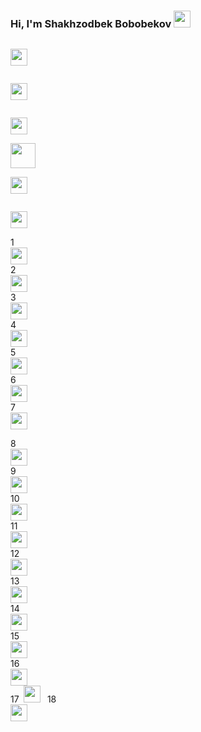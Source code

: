 ### Hi, I'm Shakhzodbek Bobobekov <img src="https://media.giphy.com/media/hvRJCLFzcasrR4ia7z/giphy.gif" width="27px" >
<code> <img src="https://www.freepnglogos.com/uploads/html5-logo-png/html5-logo-html-logo-10.png" width="27px" > </code>

<code> <img src="https://www.yolearnonline.com/img/css.png" width="27px" > </code>


<code> <img src="https://sass-lang.com/assets/img/styleguide/white-e44bed0d.png" width="27px" > </code>
<code> <img src="https://hminteractive.io/wp-content/uploads/2016/02/Boostrap-Logo.png" width="40px" > </code>
<code> <img src="https://icons-for-free.com/download-icon-bxl+bootstrap-1325051931304956666_512.png" width="27px" > </code>

<code> <img src="https://iconape.com/wp-content/png_logo_vector/javascript.png" width="27px" > </code>

1<code> <img src="https://cdn.iconscout.com/icon/premium/png-256-thumb/javascript-22-625241.png" width="27px" > </code>
2<code> <img src="https://www.blockknowledge.co/wp-content/uploads/2021/05/Js.png" width="27px" > </code>
3<code> <img src="https://img.icons8.com/ios-filled/500/javascript-logo.png" width="27px" > </code>
4<code> <img src="https://icon-library.com/images/javascript-icon-png/javascript-icon-png-15.jpg" width="27px" > </code>
5<code> <img src="https://cdn-icons-png.flaticon.com/512/460/460771.png?w=360" width="27px" > </code>
6<code> <img src="https://adwebsoft.com/images/Skils/file-formats.png" width="27px" > </code>
7<code> <img src="https://friconix.com/png/fi-snsuxx-js.png" width="27px" border-radius="50px" > </code>

8<code> <img src="https://cdn.freebiesupply.com/logos/large/2x/react-1-logo-black-and-white.png" width="27px" border-radius="50px" > </code>
9<code> <img src="https://www.kindpng.com/picc/m/269-2691611_atoms-react-logo-high-svg-hd-png-download.png" width="27px" > </code>
10<code> <img src="https://brandslogos.com/wp-content/uploads/images/large/react-logo.png" width="27px" > </code>
11<code> <img src="https://devstickers.com/assets/img/pro/uhro.png" width="27px" > </code>
12<code> <img src="https://i.pinimg.com/originals/f3/47/70/f34770503b90f26ea389f557500ff825.png" width="27px" > </code>
13<code> <img src="https://jedai.az/assets/images/reactlogo.png" width="27px" > </code>
14<code> <img src="https://brandslogos.com/wp-content/uploads/images/large/react-logo.png" width="27px" > </code>
15<code> <img src="https://cdn.freebiesupply.com/logos/thumbs/2x/react-logo.png" width="27px" > </code>
16<code> <img src="https://cdn4.iconfinder.com/data/icons/logos-3/600/React.js_logo-512.png" width="27px" > </code>
17<code> <img src="" width="27px" > </code>
18<code> <img src="" width="27px" > </code>

